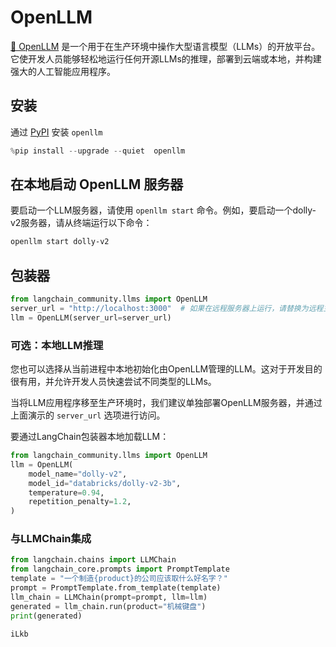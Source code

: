 # OpenLLM

[🦾 OpenLLM](https://github.com/bentoml/OpenLLM) 是一个用于在生产环境中操作大型语言模型（LLMs）的开放平台。它使开发人员能够轻松地运行任何开源LLMs的推理，部署到云端或本地，并构建强大的人工智能应用程序。

## 安装

通过 [PyPI](https://pypi.org/project/openllm/) 安装 `openllm`

```python
%pip install --upgrade --quiet  openllm
```

## 在本地启动 OpenLLM 服务器

要启动一个LLM服务器，请使用 `openllm start` 命令。例如，要启动一个dolly-v2服务器，请从终端运行以下命令：

```bash
openllm start dolly-v2
```

## 包装器

```python
from langchain_community.llms import OpenLLM
server_url = "http://localhost:3000"  # 如果在远程服务器上运行，请替换为远程主机
llm = OpenLLM(server_url=server_url)
```

### 可选：本地LLM推理

您也可以选择从当前进程中本地初始化由OpenLLM管理的LLM。这对于开发目的很有用，并允许开发人员快速尝试不同类型的LLMs。

当将LLM应用程序移至生产环境时，我们建议单独部署OpenLLM服务器，并通过上面演示的 `server_url` 选项进行访问。

要通过LangChain包装器本地加载LLM：

```python
from langchain_community.llms import OpenLLM
llm = OpenLLM(
    model_name="dolly-v2",
    model_id="databricks/dolly-v2-3b",
    temperature=0.94,
    repetition_penalty=1.2,
)
```

### 与LLMChain集成

```python
from langchain.chains import LLMChain
from langchain_core.prompts import PromptTemplate
template = "一个制造{product}的公司应该取什么好名字？"
prompt = PromptTemplate.from_template(template)
llm_chain = LLMChain(prompt=prompt, llm=llm)
generated = llm_chain.run(product="机械键盘")
print(generated)
```

```output
iLkb
```